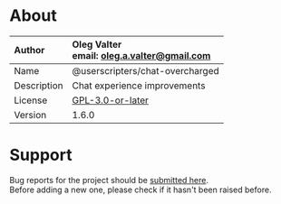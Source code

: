 
# About

| Author       | Oleg Valter<br>email: [oleg.a.valter@gmail.com](mailto:oleg.a.valter@gmail.com) |
| :----------- | :----------------------- |
| Name         | @userscripters/chat-overcharged    |
| Description  | Chat experience improvements           |
| License      | [GPL-3.0-or-later](https://spdx.org/licenses/GPL-3.0-or-later)                 |
| Version      | 1.6.0               |

# Support

Bug reports for the project should be [submitted here](https://github.com/userscripters/chat-overcharged/issues).
<br>Before adding a new one, please check if it hasn't been raised before.
  